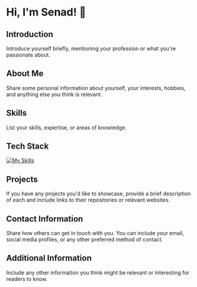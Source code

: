 # Hi, I'm Senad! 👋

## Introduction
Introduce yourself briefly, mentioning your profession or what you're passionate about.

## About Me
Share some personal information about yourself, your interests, hobbies, and anything else you think is relevant.

## Skills
List your skills, expertise, or areas of knowledge.

## Tech Stack
[![My Skills](https://skillicons.dev/icons?i=js,html,css,sass,webstorm,tailwind,bootstrap,nextjs,react,ts,vercel,vite,mongodb,figma,firebase,githubactions,postman,redux,jquery,notion,ps)](https://skillicons.dev)

## Projects
If you have any projects you'd like to showcase, provide a brief description of each and include links to their repositories or relevant websites.

## Contact Information
Share how others can get in touch with you. You can include your email, social media profiles, or any other preferred method of contact.

## Additional Information
Include any other information you think might be relevant or interesting for readers to know.
